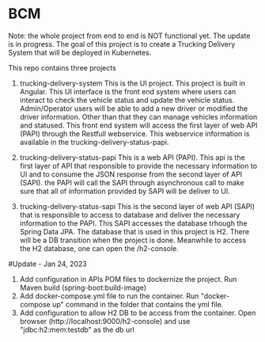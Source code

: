 # BCM

Note: the whole project from end to end is NOT functional yet. The update is in progress. 
The goal of this project is to create a Trucking Delivery System that will be deployed in Kubernetes.


This repo contains three projects
1. trucking-delivery-system
    This is the UI project. This project is built in Angular. This UI interface is the front end system where users can interact to check the vehicle status and update the vehicle status. Admin/Operator users will be able to add a new driver or modified the driver information. Other than that they can manage vehicles information and statused.
    This front end system will access the first layer of web API (PAPI) through the Restfull webservice. This webservice information is available in the trucking-delivery-status-papi.
    
2. trucking-delivery-status-papi
    This is a web API (PAPI). This api is the first layer of API that responsible to provide the necessary information to UI and to consume the JSON response from the second layer of API (SAPI). the PAPI will call the SAPI through asynchronous call to make sure that all of information provided by SAPI will be deliver to UI. 
    
3. trucking-delivery-status-sapi
    This is the second layer of web API (SAPI) that is responsible to access to database and deliver the necessary information to the PAPI. This SAPI accesses the database trhough the Spring Data JPA. The database that is used in this project is H2. There will be a DB transition when the project is done. Meanwhile to access the H2 database, one can open the <SAPI domain url>/h2-console.


#Update - Jan 24, 2023
1. Add configuration in APIs POM files to dockernize the project. Run Maven build (spring-boot:build-image)
2. Add docker-compose.yml file to run the container. Run "docker-compose up" command in the folder that contains the yml file.
2. Add configuration to allow H2 DB to be access from the container. Open browser (http://localhost:9000/h2-console) and use "jdbc:h2:mem:testdb" as the db url
